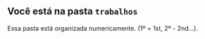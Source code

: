 ## Você está na pasta `trabalhos`

Essa pasta está organizada numericamente. (1º = 1st, 2º - 2nd...).
